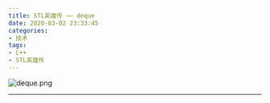 ```yaml
---
title: STL英雄传 —— deque
date: 2020-03-02 23:33:45
categories: 
- 技术
tags:
- C++
- STL英雄传
---
```


![deque.png](https://i.loli.net/2020/03/02/2MdWRuz9apfNbrj.png)

<!-- more -->

------

